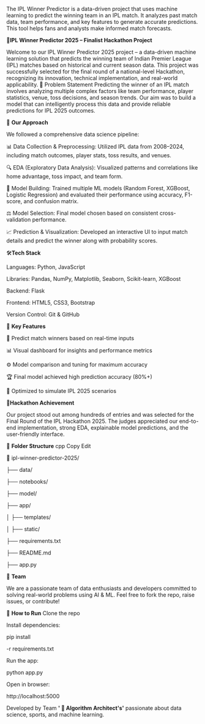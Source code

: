 The IPL Winner Predictor is a data-driven project that uses machine learning to predict the winning team in an IPL match. It analyzes past match data, team performance, and key features to generate accurate predictions. This tool helps fans and analysts make informed match forecasts.

🏏**IPL Winner Predictor 2025 – Finalist Hackathon Project**

Welcome to our IPL Winner Predictor 2025 project – a data-driven machine learning solution that predicts the winning team of Indian Premier League (IPL) matches based on historical and current season data. This project was successfully selected for the final round of a national-level Hackathon, recognizing its innovation, technical implementation, and real-world applicability.
🚀 Problem Statement
Predicting the winner of an IPL match involves analyzing multiple complex factors like team performance, player statistics, venue, toss decisions, and season trends. Our aim was to build a model that can intelligently process this data and provide reliable predictions for IPL 2025 outcomes.

🧠 **Our Approach**

We followed a comprehensive data science pipeline:

📊 Data Collection & Preprocessing: Utilized IPL data from 2008–2024, including match outcomes, player stats, toss results, and venues.

🔍 EDA (Exploratory Data Analysis): Visualized patterns and correlations like home advantage, toss impact, and team form.

🧠 Model Building: Trained multiple ML models (Random Forest, XGBoost, Logistic Regression) and evaluated their performance using accuracy, F1-score, and confusion matrix.

⚖️ Model Selection: Final model chosen based on consistent cross-validation performance.

📈 Prediction & Visualization: Developed an interactive UI to input match details and predict the winner along with probability scores.

🛠**Tech Stack**

Languages: Python, JavaScript

Libraries: Pandas, NumPy, Matplotlib, Seaborn, Scikit-learn, XGBoost

Backend: Flask

Frontend: HTML5, CSS3, Bootstrap

Version Control: Git & GitHub

🌟 **Key Features**

📅 Predict match winners based on real-time inputs

📊 Visual dashboard for insights and performance metrics

⚙️ Model comparison and tuning for maximum accuracy

🏆 Final model achieved high prediction accuracy (80%+)

🎯 Optimized to simulate IPL 2025 scenarios


🏁**Hackathon Achievement**

Our project stood out among hundreds of entries and was selected for the Final Round of the IPL Hackathon 2025. The judges appreciated our end-to-end implementation, strong EDA, explainable model predictions, and the user-friendly interface.

📂 **Folder Structure**
cpp
Copy
Edit

📁 ipl-winner-predictor-2025/

├── data/

├── notebooks/

├── model/

├── app/

│   ├── templates/

│   ├── static/

├── requirements.txt

├── README.md

├── app.py

🤝 **Team**

We are a passionate team of data enthusiasts and developers committed to solving real-world problems using AI & ML.
Feel free to fork the repo, raise issues, or contribute!

📌 **How to Run**
Clone the repo


Install dependencies: 

pip install

-r requirements.txt

Run the app:

python app.py

Open in browser:

http://localhost:5000

Developed by Team **' 💎 Algorithm Architect's'** passionate about data science, sports, and machine learning.

